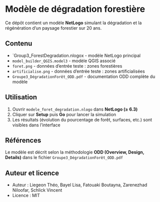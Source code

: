 # Modèle de dégradation forestière

Ce dépôt contient un modèle **NetLogo** simulant la dégradation et la régénération d’un paysage forestier sur 20 ans.

## Contenu

- `Group3_ForestDegradation.nlogox - modèle NetLogo principal  
- `model_builder_QGIS.model3` - modèle QGIS associé  
- `foret.png` - données d’entrée teste : zones forestières  
- `artificialise.png` - données d’entrée teste : zones artificialisées  
- `Groupe3_DégradationForêt_ODD.pdf` - documentation ODD complète du modèle  

## Utilisation

1. Ouvrir `modele_foret_degradation.nlogo` dans **NetLogo (≥ 6.3)**  
2. Cliquer sur **Setup** puis **Go** pour lancer la simulation  
3. Les résultats (évolution du pourcentage de forêt, surfaces, etc.) sont visibles dans l’interface

## Références

Le modèle est décrit selon la méthodologie **ODD (Overview, Design, Details)** dans le fichier `Groupe3_DégradationForêt_ODD.pdf`

## Auteur et licence

- Auteur : Liegeon Théo, Bayel  Lisa, Fatouaki Boutayna, Zarenezhad Niloofar, Schlick Vincent 
- Licence : MIT
